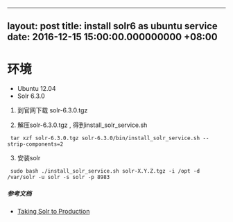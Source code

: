 ---
layout: post
title: install solr6 as ubuntu service
date: 2016-12-15 15:00:00.000000000 +08:00
------------------------------------------

# 环境
* Ubuntu 12.04 
* Solr 6.3.0

1. 到官网下载 solr-6.3.0.tgz

2. 解压solr-6.3.0.tgz , 得到install_solr_service.sh
```shell
 tar xzf solr-6.3.0.tgz solr-6.3.0/bin/install_solr_service.sh --strip-components=2
```

3. 安装solr
```shell
 sudo bash ./install_solr_service.sh solr-X.Y.Z.tgz -i /opt -d /var/solr -u solr -s solr -p 8983
```


##### 参考文档
* [Taking Solr to Production](https://cwiki.apache.org/confluence/display/solr/Taking+Solr+to+Production)
